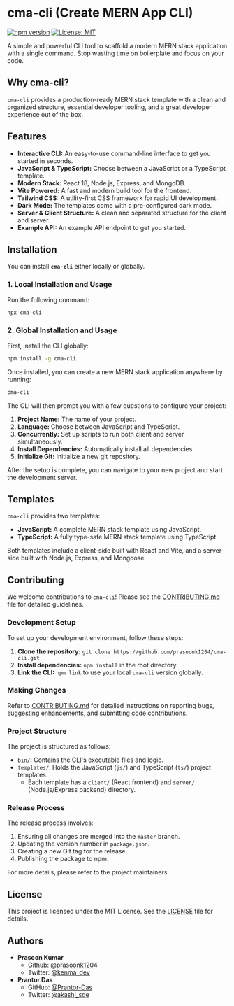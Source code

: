 # cma-cli (Create MERN App CLI)

[![npm version](https://img.shields.io/npm/v/cma-cli.svg)](https://www.npmjs.com/package/cma-cli)
[![License: MIT](https://img.shields.io/badge/License-MIT-yellow.svg)](https://opensource.org/licenses/MIT)

A simple and powerful CLI tool to scaffold a modern MERN stack application with a single command. Stop wasting time on boilerplate and focus on your code.

## Why cma-cli?

`cma-cli` provides a production-ready MERN stack template with a clean and organized structure, essential developer tooling, and a great developer experience out of the box.

## Features

- **Interactive CLI:** An easy-to-use command-line interface to get you started in seconds.
- **JavaScript & TypeScript:** Choose between a JavaScript or a TypeScript template.
- **Modern Stack:** React 18, Node.js, Express, and MongoDB.
- **Vite Powered:** A fast and modern build tool for the frontend.
- **Tailwind CSS:** A utility-first CSS framework for rapid UI development.
- **Dark Mode:** The templates come with a pre-configured dark mode.
- **Server & Client Structure:** A clean and separated structure for the client and server.
- **Example API:** An example API endpoint to get you started.

## Installation  

You can install **`cma-cli`** either locally or globally.  

### 1. Local Installation and Usage
Run the following command:  
```bash
npx cma-cli
```

### 2. Global Installation and Usage 
First, install the CLI globally:
```bash
npm install -g cma-cli
```

Once installed, you can create a new MERN stack application anywhere by running:

```bash
cma-cli
```

The CLI will then prompt you with a few questions to configure your project:

1.  **Project Name:** The name of your project.
2.  **Language:** Choose between JavaScript and TypeScript.
3.  **Concurrently:** Set up scripts to run both client and server simultaneously.
4.  **Install Dependencies:** Automatically install all dependencies.
5.  **Initialize Git:** Initialize a new git repository.

After the setup is complete, you can navigate to your new project and start the development server.

## Templates

`cma-cli` provides two templates:

- **JavaScript:** A complete MERN stack template using JavaScript.
- **TypeScript:** A fully type-safe MERN stack template using TypeScript.

Both templates include a client-side built with React and Vite, and a server-side built with Node.js, Express, and Mongoose.

## Contributing

We welcome contributions to `cma-cli`! Please see the [CONTRIBUTING.md](CONTRIBUTING.md) file for detailed guidelines.

### Development Setup

To set up your development environment, follow these steps:

1.  **Clone the repository:** `git clone https://github.com/prasoonk1204/cma-cli.git`
2.  **Install dependencies:** `npm install` in the root directory.
3.  **Link the CLI:** `npm link` to use your local `cma-cli` version globally.

### Making Changes

Refer to [CONTRIBUTING.md](CONTRIBUTING.md) for detailed instructions on reporting bugs, suggesting enhancements, and submitting code contributions.

### Project Structure

The project is structured as follows:

-   `bin/`: Contains the CLI's executable files and logic.
-   `templates/`: Holds the JavaScript (`js/`) and TypeScript (`ts/`) project templates.
    -   Each template has a `client/` (React frontend) and `server/` (Node.js/Express backend) directory.

### Release Process

The release process involves:

1.  Ensuring all changes are merged into the `master` branch.
2.  Updating the version number in `package.json`.
3.  Creating a new Git tag for the release.
4.  Publishing the package to npm.

For more details, please refer to the project maintainers.


## License

This project is licensed under the MIT License. See the [LICENSE](LICENSE) file for details.


## Authors

-   **Prasoon Kumar**
    -   Github: [@prasoonk1204](https://github.com/prasoonk1204)
    -   Twitter: [@kenma_dev](https://x.com/kenma_dev)
-   **Prantor Das**
    -   GitHub: [@Prantor-Das](https://github.com/Prantor-Das)
    -   Twitter: [@akashi_sde](https://x.com/akashi_sde)
